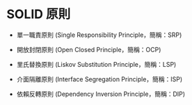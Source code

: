 # SOLID 原則

- 單一職責原則 (Single Responsibility Principle，簡稱：SRP)

- 開放封閉原則 (Open Closed Principle，簡稱：OCP)

- 里氏替換原則 (Liskov Substitution Principle，簡稱：LSP)

- 介面隔離原則 (Interface Segregation Principle，簡稱：ISP)

- 依賴反轉原則 (Dependency Inversion Principle，簡稱：DIP)
